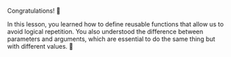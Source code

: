 Congratulations! :tada:

In this lesson, you learned how to define reusable functions that allow us to avoid logical repetition. You also understood the difference between parameters and arguments, which are essential to do the same thing but with different values. :raised_hands: